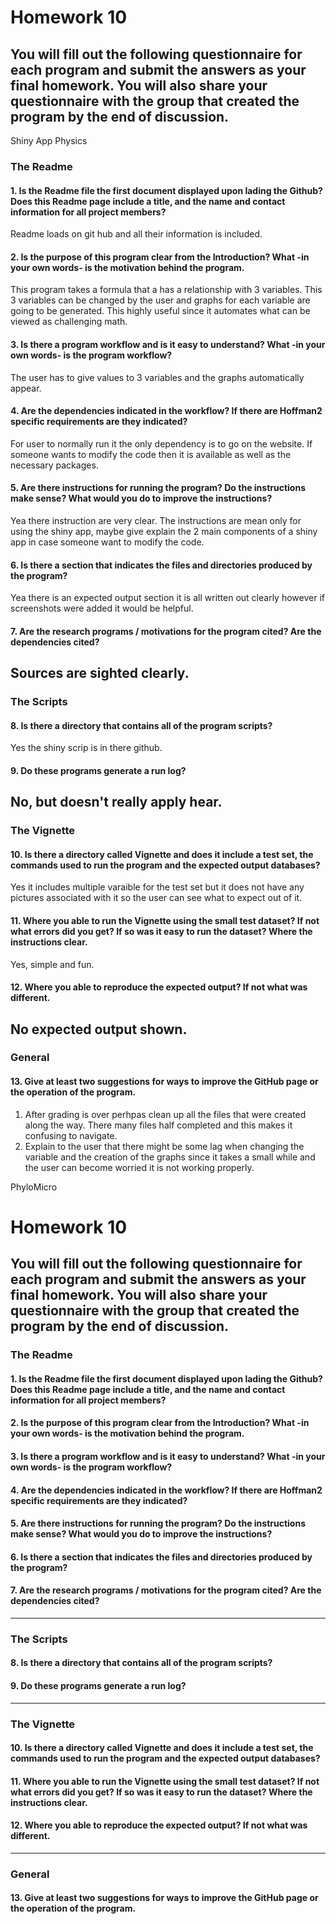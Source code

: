 # Homework 10

You will fill out the following
questionnaire for each program and submit the answers as your final homework. You will
also share your questionnaire with the group that created the program __by the end of discussion__.
---
Shiny App Physics
### The Readme

#### 1. Is the Readme file the first document displayed upon lading the Github?  Does this Readme page include a title, and the name and contact information for all project members?
Readme loads on git hub and all their information is included.
#### 2. Is the purpose of this program clear from the Introduction?  What -in your own words- is the motivation behind the program.
This program takes a formula that a has a relationship with 3 variables. This 3 variables can be changed by the user and graphs for each variable are going to be generated. This highly useful since it automates what can be viewed as challenging math.
#### 3. Is there a program workflow and is it easy to understand?  What -in your own words- is the program workflow?
The user has to give values to 3 variables and the graphs automatically appear.
#### 4. Are the dependencies indicated in the workflow?  If there are Hoffman2 specific requirements are they indicated?
For user to normally run it the only dependency is to go on the website. If someone wants to modify the code then it is available as well as the necessary packages. 
#### 5. Are there instructions for running the program?  Do the instructions make sense?  What would you do to improve the instructions?
Yea there instruction are very clear. The instructions are mean only for using the shiny app, maybe give explain the 2 main components of a shiny app in case someone want to modify the code.
#### 6. Is there a section that indicates the files and directories produced by the program?
Yea there is an expected output section it is all written out clearly however if screenshots were added it would be helpful.
#### 7. Are the research programs / motivations for the program cited?  Are the dependencies cited?
Sources are sighted clearly.
---
### The Scripts
#### 8. Is there a directory that contains all of the program scripts?
Yes the shiny scrip is in there github. 
#### 9. Do these programs generate a run log?
No, but doesn't really apply hear.
---

### The Vignette

#### 10. Is there a directory called Vignette and does it include a test set, the commands used to run the program and the expected output databases?
Yes it includes multiple varaible for the test set but it does not have any pictures associated with it so the user can see what to expect out of it. 

#### 11. Where you able to run the Vignette using the small test dataset? If not what errors did you get?  If so was it easy to run the dataset?  Where the instructions clear.
Yes, simple and fun. 

#### 12. Where you able to reproduce the expected output?  If not what was different.
No expected output shown.
---

### General

#### 13. Give __at least two__ suggestions for ways to improve the GitHub page or the operation of the program.

1. After grading is over perhpas clean up all the files that were created along the way. There many files half completed and this makes it confusing to navigate. 
2. Explain to the user that there might be some lag when changing the variable and the creation of the graphs since it takes a small while and the user can become worried it is not working properly.





PhyloMicro

# Homework 10

You will fill out the following
questionnaire for each program and submit the answers as your final homework. You will
also share your questionnaire with the group that created the program __by the end of discussion__.
---

### The Readme

#### 1. Is the Readme file the first document displayed upon lading the Github?  Does this Readme page include a title, and the name and contact information for all project members?

#### 2. Is the purpose of this program clear from the Introduction?  What -in your own words- is the motivation behind the program.

#### 3. Is there a program workflow and is it easy to understand?  What -in your own words- is the program workflow?

#### 4. Are the dependencies indicated in the workflow?  If there are Hoffman2 specific requirements are they indicated?

#### 5. Are there instructions for running the program?  Do the instructions make sense?  What would you do to improve the instructions?

#### 6. Is there a section that indicates the files and directories produced by the program?

#### 7. Are the research programs / motivations for the program cited?  Are the dependencies cited?
---

### The Scripts

#### 8. Is there a directory that contains all of the program scripts?

#### 9. Do these programs generate a run log?
---

### The Vignette

#### 10. Is there a directory called Vignette and does it include a test set, the commands used to run the program and the expected output databases?

#### 11. Where you able to run the Vignette using the small test dataset? If not what errors did you get?  If so was it easy to run the dataset?  Where the instructions clear.

#### 12. Where you able to reproduce the expected output?  If not what was different.
---

### General

#### 13. Give __at least two__ suggestions for ways to improve the GitHub page or the operation of the program.

